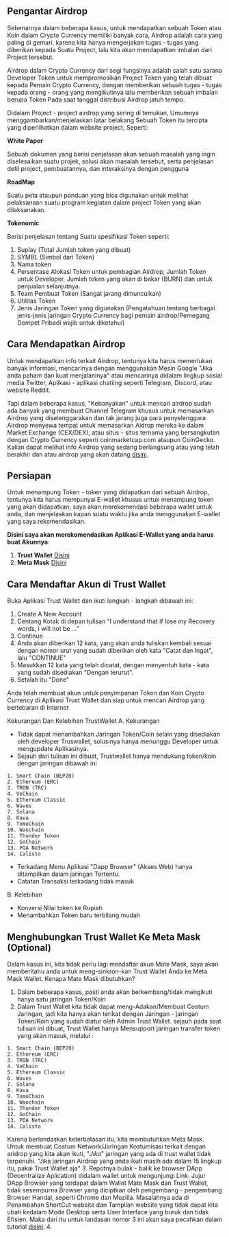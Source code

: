 ## Pengantar Airdrop

Sebenarnya dalam beberapa kasus, untuk mendapatkan sebuah Token atau Koin dalam Crypto Currency memiliki banyak cara, Airdrop adalah cara yang paling di gemari, karena kita hanya mengerjakan tugas - tugas yang diberikan kepada Suatu Project, lalu kita akan mendapatkan imbalan dari Project tersebut.

Airdrop dalam Crypto Currency dari segi fungsinya adalah salah satu sarana Developer Token untuk mempromosikan Project Token yang telah dibuat kepada Pemain Crypto Currency, dengan memberikan sebuah tugas - tugas kepada orang - orang yang mengikutinya lalu memberikan sebuah imbalan berupa Token Pada saat tanggal distribusi Airdrop jatuh tempo.

Didalam Project - project airdrop yang sering di temukan, Umumnya menggambarkan/menjelaskan latar belakang Sebuah Token itu tercipta yang diperlihatkan dalam website project, Seperti:

**White Paper**

Sebuah dokumen yang berisi penjelasan akan sebuah masalah yang ingin diselesaikan suatu projek, solusi akan masalah tersebut, serta penjelasan detil project, pembuatannya, dan interaksinya dengan pengguna

**RoadMap**

Suatu peta ataupun panduan yang bisa digunakan untuk melihat pelaksanaan suatu program kegiatan dalam project Token yang akan dilaksanakan.

**Tokenomic**

Berisi penjelasan tentang Suatu spesifikasi Token seperti:
1. Suplay (Total Jumlah token yang dibuat)
2. SYMBL (Simbol dari Token)
3. Nama token
4. Persentase Alokasi Token untuk pembagian Airdrop, Jumlah Token untuk Developer, Jumlah token yang akan di bakar (BURN) dan untuk penjualan selanjutnya.
5. Team Pembuat Token (Sangat jarang dimunculkan)
6. Utilitas Token
7. Jenis Jaringan Token yang digunakan (Pengatahuan tentang berbagai jenis-jenis jaringan Crypto Currency bagi pemain airdrop/Pemegang Dompet Pribadi wajib untuk diketahui)


## Cara Mendapatkan Airdrop
Untuk mendapatkan info terkait Airdrop, tentunya kita harus memerlukan banyak informasi, mencarinya dengan menggunakan Mesin Google "Jika anda paham dan kuat menjalaninya" atau mencarinya didalam lingkup sosial media Twitter, Aplikasi - aplikasi chatiing seperti Telegram, Discord, atau website Reddit.

Tapi dalam beberapa kasus, "Kebanyakan" untuk mencari airdrop sudah ada banyak yang membuat Channel Telegram khusus untuk memasarkan Airdrop yang diselenggarakan dan tak jarang juga para penyelenggara Airdrop menyewa tempat untuk memasarkan Aidrop mereka ke dalam Market Exchange (CEX/DEX), atau situs - situs ternama yang bersangkutan dengan Crypto Currency seperti coinmarketcap.com ataupun CoinGecko. Kalian dapat melihat info Airdrop yang sedang berlangsung atau yang telah berakhir dan atau airdrop yang akan datang [disini](https://coinmarketcap.com/airdrop/).

## Persiapan

Untuk menampung Token - token yang didapatkan dari sebuah Airdrop, tentunya kita harus mempunyai E-wallet khusus untuk menampung token yang akan didapatkan, saya akan merekomendasi beberapa wallet untuk anda, dan menjelaskan kapan suatu waktu jika anda menggunakan E-wallet yang saya rekomendasikan.

**Disini saya akan merekomendasikan Aplikasi E-Wallet yang anda harus buat Akunnya**:

1. **Trust Wallet** [Disini](https://play.google.com/store/apps/details?id=com.wallet.crypto.trustapp)
2. **Meta Mask** [Disini](https://play.google.com/store/apps/details?id=io.metamask)

## Cara Mendaftar Akun di Trust Wallet
Buka Aplikasi Trust Wallet dan ikuti langkah - langkah dibawah ini:
1. Create A New Account
2. Centang Kotak di depan tulisan "I understand that if lose my Recovery words, i will not be ..."
3. Continue
4. Anda akan diberikan 12 kata, yang akan anda tuliskan kembali sesuai dengan nomor urut yang sudah diberikan oleh kata "Catat dan Ingat", lalu "CONTINUE"
5. Masukkan 12 kata yang telah dicatat, dengan menyentuh kata - kata yang sudah disediakan "Dengan terurut".
6. Setalah itu "Done"

Anda telah membuat akun untuk penyimpanan Token dan Koin Crypto Currency di Aplikasi Trust Wallet dan siap untuk mencari Airdrop yang bertebaran di Internet

Kekurangan Dan Kelebihan TrustWallet
A. Kekurangan
- Tidak dapat menambahkan Jaringan Token/Coin selain yang disediakan oleh developer Truswallet, solusinya hanya menunggu Developer untuk mengupdate Aplikasinya.
- Sejauh dari tulisan ini dibuat, Trustwallet hanya mendukung token/koin dengan jaringan dibawah ini
```
1. Smart Chain (BEP20)
2. Ethereum (ERC)
3. TRON (TRC)
4. VeChain
5. Ethereum Classic
6. Waves
7. Solana
8. Kava
9. TomoChain
10. Wanchain
11. Thunder Token
12. GoChain
13. POA Network
14. Calisto
```
- Terkadang Menu Aplikasi "Dapp Browser" (Akses Web) hanya ditampilkan dalam jaringan Tertentu.
- Catatan Transaksi terkadang tidak masuk

B. Kelebihan
- Konversi Nilai token ke Rupiah
- Menambahkan Token baru terbilang mudah

## Menghubungkan Trust Wallet Ke Meta Mask (Optional)
Dalam kasus ini, kita tidak perlu lagi mendaftar akun Mate Mask, saya akan memberitahu anda untuk meng-sinkron-kan Trust Wallet Anda ke Meta Mask Wallet.
Kenapa Mate Mask dibutuhkan?
1. Dalam beberapa kasus, pasti anda akan berkembang/tidak mengikuti hanya satu jaringan Token/Koin
2. Dalam Trust Wallet kita tidak dapat meng-Adakan/Membuat Costum Jaringan, jadi kita hanya akan terikat dengan Jaringan - jaringan Token/Koin yang sudah diatur oleh Admin Trust Wallet.
sejauh pada saat tulisan ini dibuat, Trust Wallet hanya Mensupport jaringan transfer token yang akan masuk, melalui :

```
1. Smart Chain (BEP20)
2. Ethereum (ERC)
3. TRON (TRC)
4. VeChain
5. Ethereum Classic
6. Waves
7. Solana
8. Kava
9. TomoChain
10. Wanchain
11. Thunder Token
12. GoChain
13. POA Network
14. Calisto

```
Karena berlandaskan keterbatasan itu, kita membutuhkan Meta Mask. Untuk membuat Costum Network/Jaringan Kostumisasi terkait dengan aridrop yang kita akan ikuti, "_Jika_" jaringan yang ada di trust wallet tidak terpenuhi. "Jika jaringan Airdrop yang anda ikuti masih ada dalam 15 lingkup itu, pakai Trust Wallet aja"
3. Repotnya bulak - balik ke browser DApp (Decentralize Aplication) didalam wallet untuk mengunjungi Link. Jujur DApp Browser yang terdapat dalam Wallet Mate Mask dan Trust Wallet, tidak sesempurna Browser yang diciptkan oleh pengembang - pengembang Browser Handal, seperti Chrome dan Mozilla. Masalahnya ada di Penambahan ShortCut website dan Tampilan website yang tidak dapat kita ubah kedalam Mode Desktop serta User Interface yang buruk dan tidak Efisien. Maka dari itu untuk landasan nomor 3 ini akan saya pecahkan dalam tutorial [disini](https://meki.com).
4. 

